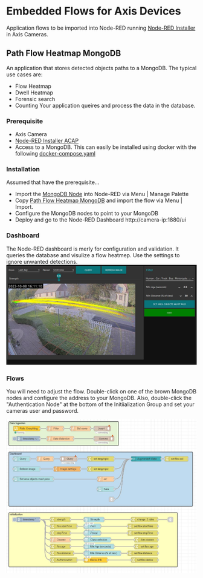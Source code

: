 # Embedded Flows for Axis Devices
Application flows to be imported into Node-RED running [Node-RED Installer](https://pandosme.github.io/acap/node-red/2023/09/12/nodered-acap.html) in Axis Cameras.  

## Path Flow Heatmap MongoDB
An application that stores detected objects paths to a MongoDB.  The typical use cases are:
* Flow Heatmap
* Dwell Heatmap
* Forensic search
* Counting
Your application queires and process the data in the database. 

### Prerequisite
* Axis Camera
* [Node-RED Installer ACAP](https://pandosme.github.io/acap/node-red/2023/09/12/nodered-acap.html)
* Access to a MongoDB. This can easily be installed using docker with the following [docker-compose.yaml](https://github.com/pandosme/EmbeddedFlows/raw/main/resources/mongodb/docker-compose.yaml)

### Installation
Assumed that have the prerequisite...
* Import the [MongoDB Node](node-red-node-mongodb) into Node-RED via Menu | Manage Palette
* Copy [Path Flow Heatmap MongoDB](https://github.com/pandosme/EmbeddedFlows/raw/main/flows/Path%20Heatmap%20MongoDB.json) and import the flow via Menu | Import.
* Configure the MongoDB nodes to point to your MongoDB
* Deploy and go to the Node-RED Dashboard http://camera-ip:1880/ui
    
### Dashboard
The Node-RED dashboard is merly for configuration and validation.  It queries the database and visulize a flow heatmep. Use the settings to ignore unwanted detections.  
![dashboard](/images/dashboard_path_heatmap.jpg)

### Flows
You will need to adjust the flow.  Double-click on one of the brown MongoDB nodes and configure the address to your MongoDB.  Also, double-click the "Authentication Node" at the bottom of the Initiialization Group and set your cameras user and password.

![dashboard](/images/flow_path_heatmap.jpg)


